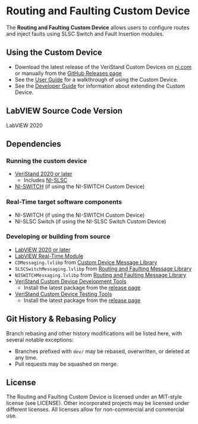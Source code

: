 # Routing and Faulting Custom Device

The **Routing and Faulting Custom Device** allows users to configure routes and inject faults using SLSC Switch and Fault Insertion modules.

## Using the Custom Device

- Download the latest release of the VeriStand Custom Devices on [ni.com](https://www.ni.com/en-us/support/downloads/software-products/download.veristand-custom-devices.html) or manually from the [GitHub Releases page](https://github.com/ni/niveristand-routing-and-faulting-custom-device/releases/)
- See the [User Guide](Docs/User%20Guide.md) for a walkthrough of using the Custom Device.
- See the [Developer Guide](Docs/Developer%20Guide.md) for information about extending the Custom Device.

## LabVIEW Source Code Version

LabVIEW 2020

## Dependencies

### Running the custom device

- [VeriStand 2020 or later](https://www.ni.com/en-us/support/downloads/software-products/download.veristand.html)
  - Includes [NI-SLSC](https://www.ni.com/en-us/support/downloads/drivers/download.ni-slsc.html)
- [NI-SWITCH](https://www.ni.com/en-us/support/downloads/drivers/download.ni-switch.html) (if using the NI-SWITCH Custom Device)

### Real-Time target software components

- NI-SWITCH (if using the NI-SWITCH Custom Device)
- NI-SLSC Switch (if using the NI-SLSC Switch Custom Device)

### Developing or building from source

- [LabVIEW 2020 or later](https://www.ni.com/en-us/support/downloads/software-products/download.labview.html)
- [LabVIEW Real-Time Module](https://www.ni.com/en-us/support/downloads/software-products/download.labview-real-time-module.html)
- `CDMessaging.lvlibp` from [Custom Device Message Library](https://github.com/ni/niveristand-custom-device-message-library)
- `SLSCSwitchMessaging.lvlibp` from [Routing and Faulting Message Library](https://github.com/ni/niveristand-routing-and-faulting-message-library)
- `NISWITCHMessaging.lvlibp` from [Routing and Faulting Message Library](https://github.com/ni/niveristand-routing-and-faulting-message-library)
- [VeriStand Custom Device Development Tools](https://github.com/ni/niveristand-custom-device-development-tools)
  - Install the latest package from the [release page](https://github.com/ni/niveristand-custom-device-development-tools/releases)
- [VeriStand Custom Device Testing Tools](https://github.com/ni/niveristand-custom-device-testing-tools)
  - Install the latest package from the [release page](https://github.com/ni/niveristand-custom-device-testing-tools/releases)

## Git History & Rebasing Policy

Branch rebasing and other history modifications will be listed here, with several notable exceptions:
- Branches prefixed with `dev/` may be rebased, overwritten, or deleted at any time.
- Pull requests may be squashed on merge.

## License

The Routing and Faulting Custom Device is licensed under an MIT-style license (see LICENSE). Other incorporated projects may be licensed under different licenses. All licenses allow for non-commercial and commercial use.
